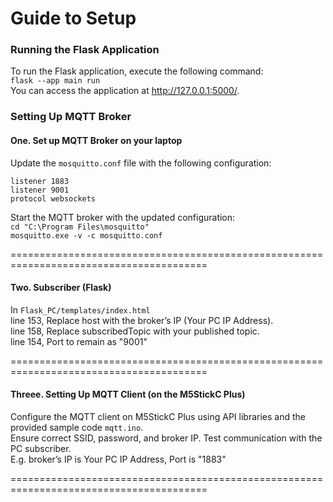 # Guide to Setup

### Running the Flask Application
To run the Flask application, execute the following command:<br>
`flask --app main run`<br>
You can access the application at http://127.0.0.1:5000/.

### Setting Up MQTT Broker
#### One. Set up MQTT Broker on your laptop
  Update the `mosquitto.conf` file with the following configuration:
  ```
  listener 1883
  listener 9001
  protocol websockets
  ```

  Start the MQTT broker with the updated configuration:<br>
  `cd "C:\Program Files\mosquitto"` <!-- Depends on where your mosquitto folder is --><br>
  `mosquitto.exe -v -c mosquitto.conf`

========================================================================================

#### Two. Subscriber (Flask)
  In `Flask_PC/templates/index.html`<br>
  line 153, Replace host with the broker’s IP (Your PC IP Address).<br>
  line 158, Replace subscribedTopic with your published topic.<br>
  line 154, Port to remain as "9001"

========================================================================================

#### Threee. Setting Up MQTT Client (on the M5StickC Plus)
  Configure the MQTT client on M5StickC Plus using API libraries and the provided sample code `mqtt.ino`.<br>
  Ensure correct SSID, password, and broker IP. Test communication with the PC subscriber.<br>
  E.g. broker’s IP is Your PC IP Address, Port is "1883"

========================================================================================
